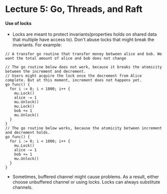 # Lecture 5: Go, Threads, and Raft

#### Use of locks
* Locks are meant to protect invariants(properties holds on shared data that multiple have access to). Don't abuse locks that might break the invariants. For example:
```
// A transfer go routine that transfer money between alice and bob. We want the total amount of alice and bob does not change

// The go routine below does not work, because it breaks the atomicity between the increment and decrement.
// Users might acquire the lock once the decrement from Alice complete. But at this moment, increment does not happens yet.
go func() {
  for i := 0; i < 1000; i++ {
    mu.Lock()
    alice -= 1
    mu.Unlock()
    mu.Lock()
    bob += 1
    mu.Unlock()
  }
}
// The go routine below works, because the atomicity between increment and decrement holds.
go func() {
  for i := 0; i < 1000; i++ {
    mu.Lock()
    alice -= 1
    bob += 1
    mu.Unlock()
  }
}
```
* Sometimes, buffered channel might cause problems. As a result, either choose unbuffered channel or using locks. Locks can always substitute channels.
